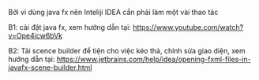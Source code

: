 Bởi vì dùng java fx nên Inteliji IDEA cần phải làm một vài thao tác

B1: cài đặt java fx, xem hướng dẫn tại: https://www.youtube.com/watch?v=Ope4icw6bVk

B2: Tải scence builder để tiện cho việc kéo thả, chỉnh sửa giao diện, xem hướng dẫn tại: https://www.jetbrains.com/help/idea/opening-fxml-files-in-javafx-scene-builder.html
